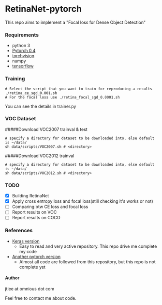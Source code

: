 # RetinaNet-pytorch
This repo aims to implement a "Focal loss for Dense Object Detection"

### Requirements
- python 3
- [Pytorch 0.4](https://github.com/pytorch/pytorch#from-source)
- [torchvision](https://github.com/pytorch/vision)
- numpy
- [tensorflow](https://www.tensorflow.org/install/)

### Training
```Shell
# Select the script that you want to train for reproducing a results
./retina_ce_sgd_0.001.sh
# For the focal loss use ./retina_focal_sgd_0.0001.sh
```

You can see the details in trainer.py

### VOC Dataset
#####Download VOC2007 trainval & test
```Shell
# specify a directory for dataset to be downloaded into, else default is ~/data/
sh data/scripts/VOC2007.sh # <directory>
```
#####Download VOC2012 trainval
```Shell
# specify a directory for dataset to be downloaded into, else default is ~/data/
sh data/scripts/VOC2012.sh # <directory>
```

### TODO

- [x] Building RetinaNet
- [x] Apply cross entropy loss and focal loss(still checking it's works or not)
- [ ] Comparing btw CE loss and focal loss
- [ ] Report results on VOC
- [ ] Report results on COCO

### References

- [Keras version](https://github.com/fizyr/keras-retinanet)
    - Easy to read and very active repository. This repo drive me complete my code
- [Another pytorch version](https://github.com/kuangliu/pytorch-retinanet)
    - Almost all code are followed from this repository, but this repo is not complete yet

#### Author
jtlee at omnious dot com

Feel free to contact me about code.
